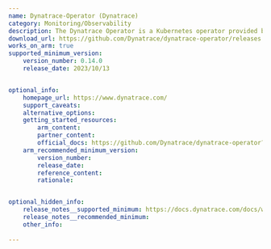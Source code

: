 ```yaml
---
name: Dynatrace-Operator (Dynatrace)
category: Monitoring/Observability
description: The Dynatrace Operator is a Kubernetes operator provided by Dynatrace that automates the deployment, configuration, and management of Dynatrace monitoring components within Kubernetes clusters.
download_url: https://github.com/Dynatrace/dynatrace-operator/releases
works_on_arm: true
supported_minimum_version:
    version_number: 0.14.0
    release_date: 2023/10/13


optional_info:
    homepage_url: https://www.dynatrace.com/
    support_caveats:
    alternative_options:
    getting_started_resources:
        arm_content:
        partner_content:
        official_docs: https://github.com/Dynatrace/dynatrace-operator?tab=readme-ov-file#installation
    arm_recommended_minimum_version:
        version_number:
        release_date:
        reference_content:
        rationale:


optional_hidden_info:
    release_notes__supported_minimum: https://docs.dynatrace.com/docs/whats-new/release-notes/dynatrace-operator/dto-fix-0-14-0
    release_notes__recommended_minimum:
    other_info:
  
---
```

